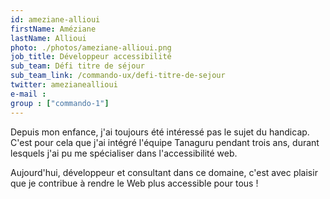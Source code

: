 ```yaml
---
id: ameziane-allioui
firstName: Améziane
lastName: Allioui
photo: ./photos/ameziane-allioui.png
job_title: Développeur accessibilité
sub_team: Défi titre de séjour
sub_team_link: /commando-ux/defi-titre-de-sejour
twitter: amezianeallioui
e-mail :
group : ["commando-1"]
---
```


Depuis mon enfance, j'ai toujours été intéressé pas le sujet du handicap. C'est pour cela que j'ai intégré l'équipe Tanaguru pendant trois ans, durant lesquels j'ai pu me spécialiser dans l'accessibilité web.

Aujourd'hui, développeur et consultant dans ce domaine, c'est avec plaisir que je contribue à rendre le Web plus accessible pour tous !
